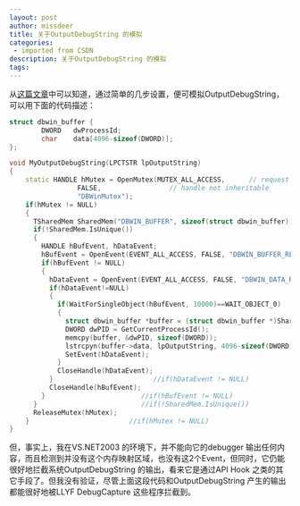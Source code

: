 ```yaml
---
layout: post
author: missdeer
title: 关于OutputDebugString 的模拟
categories: 
 - imported from CSDN
description: 关于OutputDebugString 的模拟
tags: 
---
```


从[这篇文章](http://www.unixwiz.net/techtips/outputdebugstring.html)中可以知道，通过简单的几步设置，便可模拟OutputDebugString，可以用下面的代码描述：

```cpp
struct dbwin_buffer {
        DWORD   dwProcessId;
        char    data[4096-sizeof(DWORD)];
};

void MyOutputDebugString(LPCTSTR lpOutputString)
{
    static HANDLE hMutex = OpenMutex(MUTEX_ALL_ACCESS,      // request full access
                 FALSE,                 // handle not inheritable
                 "DBWinMutex");
    if(hMutex != NULL)
    {
      TSharedMem SharedMem("DBWIN_BUFFER", sizeof(struct dbwin_buffer));
      if(!SharedMem.IsUnique())
      {
        HANDLE hBufEvent, hDataEvent;
        hBufEvent = OpenEvent(EVENT_ALL_ACCESS, FALSE, "DBWIN_BUFFER_READY");
        if(hBufEvent != NULL)
        {
          hDataEvent = OpenEvent(EVENT_ALL_ACCESS, FALSE, "DBWIN_DATA_READY");
          if(hDataEvent!=NULL)
          {               
            if(WaitForSingleObject(hBufEvent, 10000)==WAIT_OBJECT_0)
            {
              struct dbwin_buffer *buffer = (struct dbwin_buffer *)SharedMem.Buffer();
              DWORD dwPID = GetCurrentProcessId();
              memcpy(buffer, &dwPID, sizeof(DWORD));
              lstrcpyn(buffer->data, lpOutputString, 4096-sizeof(DWORD));
              SetEvent(hDataEvent);
            }                    
            CloseHandle(hDataEvent);
          }                         //if(hDataEvent != NULL)
          CloseHandle(hBufEvent);
        }                        //if(hBufEvent != NULL)
      }                          //if(!SharedMem.IsUnique())
      ReleaseMutex(hMutex);  
    }                         //if(hMutex != NULL)
}
```

但，事实上，我在VS.NET2003 的环境下，并不能向它的debugger 输出任何内容，而且检测到并没有这个内存映射区域，也没有这2个Event，但同时，它仍能很好地拦截系统OutputDebugString 的输出，看来它是通过API Hook 之类的其它手段了。但我没有验证，尽管上面这段代码和OutputDebugString 产生的输出都能很好地被LLYF DebugCapture 这些程序拦截到。

